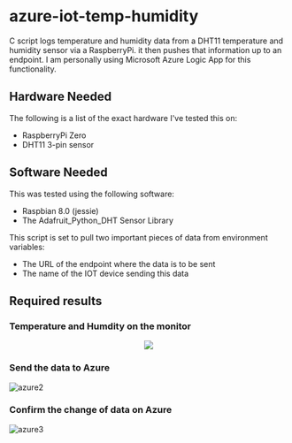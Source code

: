 # azure-iot-temp-humidity

C script logs temperature and humidity data from a DHT11 temperature and humidity sensor via a RaspberryPi. it then pushes that information up to an endpoint. I am personally using Microsoft Azure Logic App for this functionality.

## Hardware Needed
The following is a list of the exact hardware I've tested this on:
- RaspberryPi Zero
- DHT11 3-pin sensor

## Software Needed
This was tested using the following software:

- Raspbian 8.0 (jessie)
- The Adafruit_Python_DHT Sensor Library

This script is set to pull two important pieces of data from environment variables:

- The URL of the endpoint where the data is to be sent
- The name of the IOT device sending this data

## Required results

### Temperature and Humdity on the monitor
<p align="center"><img src="https://user-images.githubusercontent.com/34092568/50632863-9029b000-0f8c-11e9-82b6-d4e887c9243c.png" weight="400"></p>

### Send the data to Azure
![azure2](https://user-images.githubusercontent.com/34092568/50632864-9029b000-0f8c-11e9-9ebc-a7e962fb6ae5.png)

### Confirm the change of data on Azure
![azure3](https://user-images.githubusercontent.com/34092568/50632866-9029b000-0f8c-11e9-806e-e5c8e20f85d0.png)

